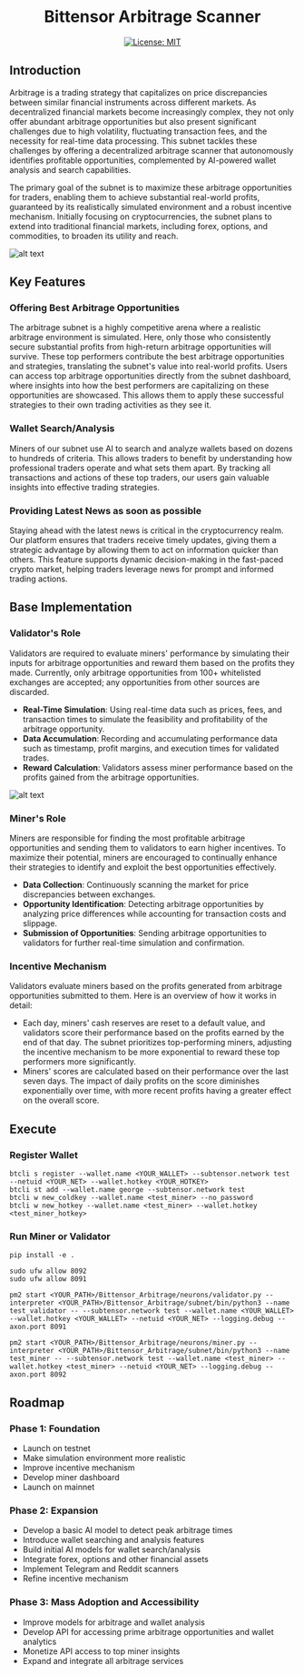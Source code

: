 <div align="center">

# **Bittensor Arbitrage Scanner**
[![License: MIT](https://img.shields.io/badge/License-MIT-yellow.svg)](https://opensource.org/licenses/MIT) 

</div>

## Introduction
Arbitrage is a trading strategy that capitalizes on price discrepancies between similar financial instruments across different markets. As decentralized financial markets become increasingly complex, they not only offer abundant arbitrage opportunities but also present significant challenges due to high volatility, fluctuating transaction fees, and the necessity for real-time data processing. This subnet tackles these challenges by offering a decentralized arbitrage scanner that autonomously identifies profitable opportunities, complemented by AI-powered wallet analysis and search capabilities.

The primary goal of the subnet is to maximize these arbitrage opportunities for traders, enabling them to achieve substantial real-world profits, guaranteed by its realistically simulated environment and a robust incentive mechanism. Initially focusing on cryptocurrencies, the subnet plans to extend into traditional financial markets, including forex, options, and commodities, to broaden its utility and reach.

![alt text]([diagram-export-8-30-2024-10_32_16-AM.png](https://github.com/v0nerd/Final_ArbitrageScanner_Bittensor/blob/main/Assets/diagram-export-8-30-2024-10_32_16-AM.png))

## Key Features
### Offering Best Arbitrage Opportunities
The arbitrage subnet is a highly competitive arena where a realistic arbitrage environment is simulated. Here, only those who consistently secure substantial profits from high-return arbitrage opportunities will survive. These top performers contribute the best arbitrage opportunities and strategies, translating the subnet's value into real-world profits. Users can access top arbitrage opportunities directly from the subnet dashboard, where insights into how the best performers are capitalizing on these opportunities are showcased. This allows them to apply these successful strategies to their own trading activities as they see it.


### Wallet Search/Analysis
Miners of our subnet use AI to search and analyze wallets based on dozens to hundreds of criteria. This allows traders to benefit by understanding how professional traders operate and what sets them apart. By tracking all transactions and actions of these top traders, our users gain valuable insights into effective trading strategies.

### Providing Latest News as soon as possible
Staying ahead with the latest news is critical in the cryptocurrency realm. Our platform ensures that traders receive timely updates, giving them a strategic advantage by allowing them to act on information quicker than others. This feature supports dynamic decision-making in the fast-paced crypto market, helping traders leverage news for prompt and informed trading actions.


## Base Implementation
### Validator's Role
Validators are required to evaluate miners' performance by simulating their inputs for arbitrage opportunities and reward them based on the profits they made. Currently, only arbitrage opportunities from 100+ whitelisted exchanges are accepted; any opportunities from other sources are discarded.

- **Real-Time Simulation**: Using real-time data such as prices, fees, and transaction times to simulate the feasibility and profitability of the arbitrage opportunity.
- **Data Accumulation**: Recording and accumulating performance data such as timestamp, profit margins, and execution times for validated trades.
- **Reward Calculation**: Validators assess miner performance based on the profits gained from the arbitrage opportunities.

![alt text]([diagram-export-8-30-2024-12_41_56-PM-1-1.png](https://github.com/v0nerd/Final_ArbitrageScanner_Bittensor/blob/main/Assets/diagram-export-8-30-2024-12_41_56-PM-1-1.png))

### Miner's Role
Miners are responsible for finding the most profitable arbitrage opportunities and sending them to validators to earn higher incentives. To maximize their potential, miners are encouraged to continually enhance their strategies to identify and exploit the best opportunities effectively. 

- **Data Collection**: Continuously scanning the market for price discrepancies between exchanges.
- **Opportunity Identification**: Detecting arbitrage opportunities by analyzing price differences while accounting for transaction costs and slippage.
- **Submission of Opportunities**: Sending arbitrage opportunities to validators for further real-time simulation and confirmation.


### Incentive Mechanism
Validators evaluate miners based on the profits generated from arbitrage opportunities submitted to them. Here is an overview of how it works in detail:
- Each day, miners' cash reserves are reset to a default value, and validators score their performance based on the profits earned by the end of that day. The subnet prioritizes top-performing miners, adjusting the incentive mechanism to be more exponential to reward these top performers more significantly.
- Miners' scores are calculated based on their performance over the last seven days. The impact of daily profits on the score diminishes exponentially over time, with more recent profits having a greater effect on the overall score.

## Execute

### Register Wallet

```
btcli s register --wallet.name <YOUR_WALLET> --subtensor.network test --netuid <YOUR_NET> --wallet.hotkey <YOUR_HOTKEY>
btcli st add --wallet.name george --subtensor.network test
btcli w new_coldkey --wallet.name <test_miner> --no_password
btcli w new_hotkey --wallet.name <test_miner> --wallet.hotkey <test_miner_hotkey>
```

### Run Miner or Validator
```
pip install -e .

sudo ufw allow 8092
sudo ufw allow 8091

pm2 start <YOUR_PATH>/Bittensor_Arbitrage/neurons/validator.py --interpreter <YOUR_PATH>/Bittensor_Arbitrage/subnet/bin/python3 --name test_validator -- --subtensor.network test --wallet.name <YOUR_WALLET> --wallet.hotkey <YOUR_WALLET> --netuid <YOUR_NET> --logging.debug --axon.port 8091

pm2 start <YOUR_PATH>/Bittensor_Arbitrage/neurons/miner.py --interpreter <YOUR_PATH>/Bittensor_Arbitrage/subnet/bin/python3 --name test_miner -- --subtensor.network test --wallet.name <test_miner> --wallet.hotkey <test_miner> --netuid <YOUR_NET> --logging.debug --axon.port 8092
```

## Roadmap
### Phase 1: Foundation
- Launch on testnet
- Make simulation environment more realistic
- Improve incentive mechanism
- Develop miner dashboard
- Launch on mainnet

### Phase 2: Expansion
- Develop a basic AI model to detect peak arbitrage times
- Introduce wallet searching and analysis features
- Build initial AI models for wallet search/analysis
- Integrate forex, options and other financial assets
- Implement Telegram and Reddit scanners
- Refine incentive mechanism

### Phase 3: Mass Adoption and Accessibility
- Improve models for arbitrage and wallet analysis
- Develop API for accessing prime arbitrage opportunities and wallet analytics
- Monetize API access to top miner insights
- Expand and integrate all arbitrage services


